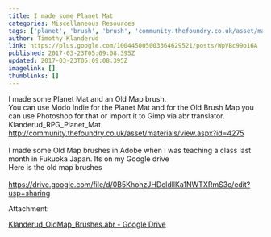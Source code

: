 ```yaml
---
title: I made some Planet Mat
categories: Miscellaneous Resources
tags: ['planet', 'brush', 'brush', 'community.thefoundry.co.uk/asset/materials/view.aspx']
author: Timothy Klanderud
link: https://plus.google.com/100445005003364629521/posts/WpVBc99o16A
published: 2017-03-23T05:09:08.395Z
updated: 2017-03-23T05:09:08.395Z
imagelink: []
thumblinks: []
---
```


I made some Planet Mat and an Old Map brush.<br />You can use Modo Indie for the Planet Mat and for the Old Brush Map you can use Photoshop for that or import it to Gimp via abr translator.<br />Klanderud_RPG_Planet_Mat<br /><a href="http://community.thefoundry.co.uk/asset/materials/view.aspx?id=4275" class="ot-anchor">http://community.thefoundry.co.uk/asset/materials/view.aspx?id=4275</a><br /><br />I made some Old Map brushes in Adobe when I was teaching a class last month in Fukuoka Japan. Its on my Google drive <br />Here is the old map brushes<br /><br /><a href="https://drive.google.com/file/d/0B5KhohzJHDcldllKa1NWTXRmS3c/edit?usp=sharing" class="ot-anchor">https://drive.google.com/file/d/0B5KhohzJHDcldllKa1NWTXRmS3c/edit?usp=sharing</a><br />


Attachment:

<a href='https://drive.google.com/file/d/0B5KhohzJHDcldllKa1NWTXRmS3c/edit?usp=sharing'>Klanderud_OldMap_Brushes.abr - Google Drive</a>

